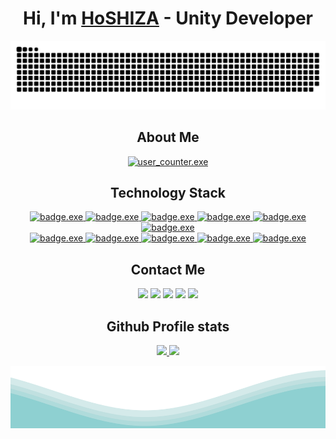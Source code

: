 <html>
<body>

<h1 align="center">Hi, I'm <a href="https://github.com/HoSHIZA">HoSHIZA</a> - Unity Developer</h1>

<div align="center">
  <a href="https://github.com/HoSHIZA">
    <img src="https://github.com/HoSHIZA/HoSHIZA/blob/output/github-contribution-grid-snake.svg" alt="snake.exe"/>
  </a>
</div>

<h2 align="center"> About Me </h2>
<p align="center">
  <a href="https://github.com/HoSHIZA/">
    
  </a>
</p>
<p align="center">
  <a href="https://github.com/HoSHIZA/">
    <img src="https://profile-counter.glitch.me/HoSHIZA/count.svg" alt="user_counter.exe"/>
  </a>
</p>

<h2 align="center"> Technology Stack </h2>
<p align="center">
  <a href="https://github.com/HoSHIZA/">
    <img src="https://img.shields.io/badge/-Unity-090909?style=for-the-badge&logo=unity" alt="badge.exe"/>
    <img src="https://img.shields.io/badge/-CSharp-090909?style=for-the-badge&logo=csharp&logoColor=954790" alt="badge.exe"/>
    <img src="https://img.shields.io/badge/-GO-090909?style=for-the-badge&logo=go" alt="badge.exe"/>
    <img src="https://img.shields.io/badge/-Rust-090909?style=for-the-badge&logo=rust" alt="badge.exe"/>
    <img src="https://img.shields.io/badge/-Python-090909?style=for-the-badge&logo=python" alt="badge.exe"/>
    <img src="https://img.shields.io/badge/-Markdown-090909?style=for-the-badge&logo=markdown" alt="badge.exe"/>
    </br>
    <img src="https://img.shields.io/badge/-Git-090909?style=for-the-badge&logo=git" alt="badge.exe"/>
    <img src="https://img.shields.io/badge/-GitHub-090909?style=for-the-badge&logo=github" alt="badge.exe"/>
    <img src="https://img.shields.io/badge/-VsCode-090909?style=for-the-badge&logo=visualstudiocode&logoColor=40ACF0" alt="badge.exe"/>
    <img src="https://img.shields.io/badge/-Rider-090909?style=for-the-badge&logo=rider" alt="badge.exe"/>
    <img src="https://img.shields.io/badge/-Photoshop-090909?style=for-the-badge&logo=adobephotoshop&logoColor=007DFF" alt="badge.exe"/>
  </a>
</p>

<h2 align="center"> Contact Me </h2>
<p align="center">
    <a href="https://t.me/NeuroSHIZA"><img src="https://img.shields.io/badge/-Telegram-090909?style=for-the-badge&logo=telegram"/></a>
    <a href="https://discordapp.com/users/416631033836863488/"><img src="https://img.shields.io/badge/-Discord-090909?style=for-the-badge&logo=discord"/></a>
    <a href="mailto:hoshiza78@gmail.com"><img src="https://img.shields.io/badge/-Gmail-090909?style=for-the-badge&logo=gmail"/></a>
    <a href="https://www.youtube.com/@hoshiza"><img src="https://img.shields.io/badge/-YouTube-090909?style=for-the-badge&logo=youtube&logoColor=FF0000"/></a>
    <a href="https://steamcommunity.com/id/hoshiza/"><img src="https://img.shields.io/badge/-Steam-090909?style=for-the-badge&logo=steam"/></a>
</p>

<h2 align="center"> Github Profile stats </h2>
<p align="center">
  <a href="https://github.com/HoSHIZA/">
    <img width="45%" src="https://github-readme-stats.vercel.app/api?username=HoSHIZA&count_private=true&show_icons=true&theme=radical&hide_border=true"/>
    <img width="47.75%" src="https://streak-stats.demolab.com?user=HoSHIZA&theme=radical&hide_border=true"/>
  </a>
</p>
<!-- <p align="center">
  <a href="https://github.com/HoSHIZA/">
    <img width="50%" src="https://github-readme-stats.vercel.app/api/wakatime?username=HoSHIZA&layout=compact&theme=radical&hide_border=true&v=2"/>
  </a>
</p> -->

<img src="https://raw.githubusercontent.com/HoSHIZA/HoSHIZA/bfcdc929ee369c5f919a02d246ebf6fca2383846/.github/styling/waves.svg" width="100%" height="100">
  
</body>
</html>
